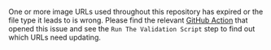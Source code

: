 One or more image URLs used throughout this repository has expired or the file type it leads to is wrong. Please find the relevant [GitHub Action](https://github.com/amrwc/derulo/actions) that opened this issue and see the `Run The Validation Script` step to find out which URLs need updating.

